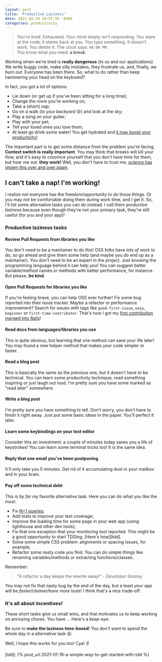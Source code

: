 ```yaml
---
layout: post
title: 'Productive Laziness'
date: 2021-02-24 10:57:55 -0300
categories: productivity
---
```


> You're tired. Exhausted. Your mind simply isn't responding. You stare at the code; it stares back
> at you. You type something. It doesn't work. You delete it. The clock says: `04:00 PM`. <br>You
> know what you need: **a break**.

Working when we're tired is **really dangerous** (to us and our applications). We write buggy code,
make silly mistakes, they frustrate us, and, finally, _we burn out_. Everyone has been there. So,
what to do rather than keep hammering your head on the keyboard?

In fact, you got a lot of options:

- Lie down (or get up if you've been sitting for a long time);
- Change the room you're working on;
- Take a (short) nap;
- Go on a walk (_to your backyard_ 😢) and look at the sky;
- Play a song on your guitar;
- Play with your pet;
- Tell your loved ones you love them;
- At least go drink some water! You get hydrated and [it may boost your productivity!][water]

The important part is to get some distance from the problem you're facing. **Context switch is
really important**. You may think that breaks will kill your flow, and it's easy to convince yourself
that you don't have time for them, but hear me out: **they work!** Well, you don't have to trust me,
[science has shown this over and over again][science].

## I can't take a nap! I'm working!

I realize not everyone has the freedom/opportunity to do those things. Or you may not be comfortable
doing them during work time, and I get it. So, I'll list some alternative tasks you can do instead.
I call them _productive laziness_ because even though they're not your primary task, they're still
useful (for you and your app)!

### Productive laziness tasks

#### Review Pull Requests from libraries you like

You don't need to be a maintainer to do this! OSS folks have _lots of work_ to do, so go ahead and
give them some help (and maybe you _do_ end up as a maintainer). You don't need to be an expert in
the project. Just knowing the programming language behind it can help you! You can suggest better
variable/method names or methods with better performance, for instance. But please, **be kind**.

#### Open Pull Requests for libraries you like

If you're feeling brave, you can help OSS ever further! Fix some bug reported into their issue
tracker. Maybe a refactor or performance improvement? Search for issues with tags like
`good-first-issue`, `easy`, `beginner` or `first-time-contributor`. That's how I got my [first
contribution merged into Rails][rails]!

#### Read docs from languages/libraries you use

This is quite obvious, but learning that one method can save your life later! You may found a new
helper method that makes your code simpler or faster.

#### Read a blog post

This is basically the same as the previous one, but it doesn't have to be technical. You can learn
some productivity technique, read something inspiring or just laugh out loud. I'm pretty sure you
have some marked as "read later" somewhere.

#### Write a blog post

I'm pretty sure you have something to tell. Don't worry, you don't have to finish it right away.
Just put some basic ideas in the paper. You'll perfect it later.

#### Learn some keybindings on your text editor

Consider this an investment: a couple of minutes today saves you a life of keystrokes! You can learn
some terminal tricks too! It is the same idea.

#### Reply that one email you've been postponing

It'll only take you 5 minutes. Get rid of it accumulating dust in your mailbox and in your brain.

#### Pay off some technical debt

This is _by far_ my favorite alternative task. Here you can do what you like the most:

- Fix [N+1 queries][n_plus_one];
- Add tests to improve your test coverage;
- Improve the loading time for some page in your web app (using lighthouse and other dev tools);
- Fix that one exception that your monitoring tool reported. This might be a good opportunity to
  start TDDing. [Here's how][tdd].
- Solve some simple CSS problem: alignments or spacing issues, for example;
- Refactor some nasty code you find. You can do simple things like renaming variables/methods or
  extracting functions/classes.

Remember:

> "A refactor a day keeps the rewrite away!" - _Developer Granny_

You may not fix that nasty bug by the end of the day, but a least _your app will be
faster/cleaner/have more tests_! I think that's a nice trade-off.

### It's all about incentives!

These short tasks give us small wins, and that motivates us to keep working on annoying chores. You
have ... Here's a _keep-eye_:

Be sure to **make the laziness time-boxed**! You don't want to spend the whole day in a
alternative task 😜.

Well, I hope this works for you too! Cya! ✌️

[science]: https://thewellbeingthesis.org.uk/foundations-for-success/importance-of-taking-breaks-and-having-other-interests/#:~:text=Taking%20breaks%20has%20been%20shown,and%20cardiovascular%20disease%20%5B2%5D.
[water]: https://arthur.ludus.club/en/hacking/productivity/2020/02/02/habit-drink-water.html
[n_plus_one]: https://stackoverflow.com/questions/97197/what-is-the-n1-selects-problem-in-orm-object-relational-mapping
[rails]: https://github.com/rails/rails/pull/41335
[tdd]: {% post_url 2021-01-18-a-simple-way-to-get-started-with-tdd %}
